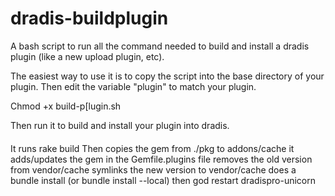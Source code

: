 # dradis-buildplugin
A bash script to run all the command needed to build and install a dradis plugin (like a new upload plugin, etc).

The easiest way to use it is to copy the script into the base directory of your plugin. Then edit the variable "plugin" to match your plugin.

Chmod +x build-p[lugin.sh

Then run it to build and install your plugin into dradis.


####

It runs rake build
Then copies the gem from ./pkg to addons/cache
it adds/updates the gem in the Gemfile.plugins file
removes the old version from vendor/cache
symlinks the new version to vendor/cache
does a bundle install (or bundle install --local)
then god restart dradispro-unicorn